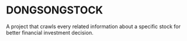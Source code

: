 # DONGSONGSTOCK
A project that crawls every related information about a specific stock for better financial investment decision.
